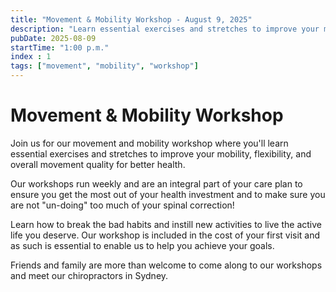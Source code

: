 ```yaml
---
title: "Movement & Mobility Workshop - August 9, 2025"
description: "Learn essential exercises and stretches to improve your mobility, flexibility, and overall movement quality for better health."
pubDate: 2025-08-09
startTime: "1:00 p.m."
index : 1
tags: ["movement", "mobility", "workshop"]
---
```


# Movement & Mobility Workshop

Join us for our movement and mobility workshop where you'll learn essential exercises and stretches to improve your mobility, flexibility, and overall movement quality for better health.

Our workshops run weekly and are an integral part of your care plan to ensure you get the most out of your health investment and to make sure you are not "un-doing" too much of your spinal correction! 

Learn how to break the bad habits and instill new activities to live the active life you deserve. Our workshop is included in the cost of your first visit and as such is essential to enable us to help you achieve your goals. 

Friends and family are more than welcome to come along to our workshops and meet our chiropractors in Sydney. 